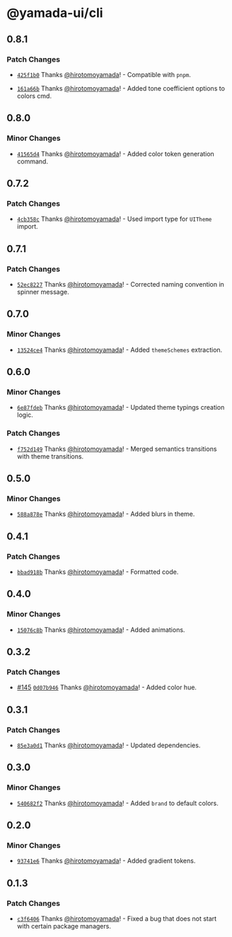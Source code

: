 # @yamada-ui/cli

## 0.8.1

### Patch Changes

- [`425f1b0`](https://github.com/hirotomoyamada/yamada-ui/commit/425f1b02d4dfa2d63b5baad56e26e07ab1fdfb35) Thanks [@hirotomoyamada](https://github.com/hirotomoyamada)! - Compatible with `pnpm`.

- [`161a66b`](https://github.com/hirotomoyamada/yamada-ui/commit/161a66bd5b48bbd0739fe5e28e1ecd92be0800b9) Thanks [@hirotomoyamada](https://github.com/hirotomoyamada)! - Added tone coefficient options to colors cmd.

## 0.8.0

### Minor Changes

- [`41565d4`](https://github.com/hirotomoyamada/yamada-ui/commit/41565d416495ea7a9f3ef7268b34d58fb0e74a99) Thanks [@hirotomoyamada](https://github.com/hirotomoyamada)! - Added color token generation command.

## 0.7.2

### Patch Changes

- [`4cb358c`](https://github.com/hirotomoyamada/yamada-ui/commit/4cb358c6bb5a74e33dd70e7be39cd31664594c0e) Thanks [@hirotomoyamada](https://github.com/hirotomoyamada)! - Used import type for `UITheme` import.

## 0.7.1

### Patch Changes

- [`52ec8227`](https://github.com/hirotomoyamada/yamada-ui/commit/52ec82272b3f235e541b9f1b52bd610bf7782176) Thanks [@hirotomoyamada](https://github.com/hirotomoyamada)! - Corrected naming convention in spinner message.

## 0.7.0

### Minor Changes

- [`13524ce4`](https://github.com/hirotomoyamada/yamada-ui/commit/13524ce43c0b65077ae4b25def36d471b0958e5c) Thanks [@hirotomoyamada](https://github.com/hirotomoyamada)! - Added `themeSchemes` extraction.

## 0.6.0

### Minor Changes

- [`6e87fdeb`](https://github.com/hirotomoyamada/yamada-ui/commit/6e87fdebf70110b366c134326677084a5a3ef86b) Thanks [@hirotomoyamada](https://github.com/hirotomoyamada)! - Updated theme typings creation logic.

### Patch Changes

- [`f752d149`](https://github.com/hirotomoyamada/yamada-ui/commit/f752d149958d50fea2438926319b1c1ae896a11f) Thanks [@hirotomoyamada](https://github.com/hirotomoyamada)! - Merged semantics transitions with theme transitions.

## 0.5.0

### Minor Changes

- [`588a878e`](https://github.com/hirotomoyamada/yamada-ui/commit/588a878eb7449c66f8bbe043a45adfb96e716ef7) Thanks [@hirotomoyamada](https://github.com/hirotomoyamada)! - Added blurs in theme.

## 0.4.1

### Patch Changes

- [`bbad918b`](https://github.com/hirotomoyamada/yamada-ui/commit/bbad918b75312ad4656448c9e9e37bdce5d1c14d) Thanks [@hirotomoyamada](https://github.com/hirotomoyamada)! - Formatted code.

## 0.4.0

### Minor Changes

- [`15076c8b`](https://github.com/hirotomoyamada/yamada-ui/commit/15076c8b0c99cfe7743ec5d3ea5bbf556bd782cd) Thanks [@hirotomoyamada](https://github.com/hirotomoyamada)! - Added animations.

## 0.3.2

### Patch Changes

- [#145](https://github.com/hirotomoyamada/yamada-ui/pull/145) [`0d07b946`](https://github.com/hirotomoyamada/yamada-ui/commit/0d07b9460b217c3d8c6b7e667eee114f6f9acf3e) Thanks [@hirotomoyamada](https://github.com/hirotomoyamada)! - Added color hue.

## 0.3.1

### Patch Changes

- [`85e3a0d1`](https://github.com/hirotomoyamada/yamada-ui/commit/85e3a0d18fc43c5d5b9343f276af75f3de7fb455) Thanks [@hirotomoyamada](https://github.com/hirotomoyamada)! - Updated dependencies.

## 0.3.0

### Minor Changes

- [`540682f2`](https://github.com/hirotomoyamada/yamada-ui/commit/540682f27c8d407c93d02342d341a7bf07cf8ec1) Thanks [@hirotomoyamada](https://github.com/hirotomoyamada)! - Added `brand` to default colors.

## 0.2.0

### Minor Changes

- [`93741e6`](https://github.com/hirotomoyamada/yamada-ui/commit/93741e682f83d7cf954443f341543632f81696f4) Thanks [@hirotomoyamada](https://github.com/hirotomoyamada)! - Added gradient tokens.

## 0.1.3

### Patch Changes

- [`c3f6406`](https://github.com/hirotomoyamada/yamada-ui/commit/c3f6406f2d1483bd3f1c3f8dac90650ccaee16bf) Thanks [@hirotomoyamada](https://github.com/hirotomoyamada)! - Fixed a bug that does not start with certain package managers.
